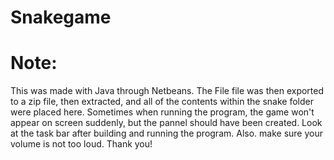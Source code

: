 # Snakegame

# Note: 
This was made with Java through Netbeans. The File file was then exported to a zip file, then extracted, and all of the contents within the snake folder were placed here. Sometimes when running the program, the game won't appear on screen suddenly, but the pannel should have been created. Look at the task bar after building and running the program. Also. make sure your volume is not too loud. Thank you!
